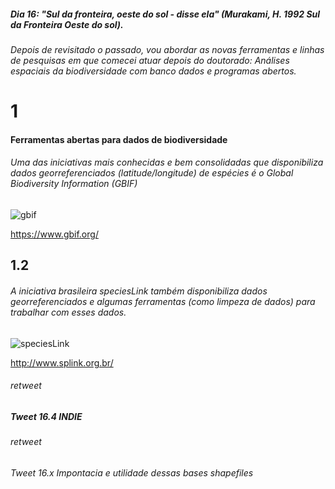 ##### Dia 16: "Sul da fronteira, oeste do sol - disse ela" (Murakami, H. 1992 Sul da Fronteira Oeste do sol). 

###### Depois de revisitado o passado, vou abordar as novas ferramentas e linhas de pesquisas em que comecei atuar depois do doutorado: Análises espaciais da biodiversidade com banco dados e programas abertos. 

# 1 
#### Ferramentas abertas para dados de biodiversidade
###### Uma das iniciativas mais conhecidas e bem consolidadas que disponibiliza dados georreferenciados (latitude/longitude) de espécies é o Global Biodiversity Information (GBIF)

![gbif](https://user-images.githubusercontent.com/11633554/93625511-73c7e400-f9b8-11ea-8103-d254516284fc.png)

https://www.gbif.org/

## 1.2 
###### A iniciativa brasileira speciesLink também disponibiliza dados georreferenciados e algumas ferramentas (como limpeza de dados) para trabalhar com esses dados.

![speciesLink](https://user-images.githubusercontent.com/11633554/93626320-a8886b00-f9b9-11ea-855a-f241338671af.jpg)

http://www.splink.org.br/


###### retweet 


##### Tweet 16.4 INDIE
###### retweet


###### Tweet 16.x Impontacia e utilidade dessas bases shapefiles

